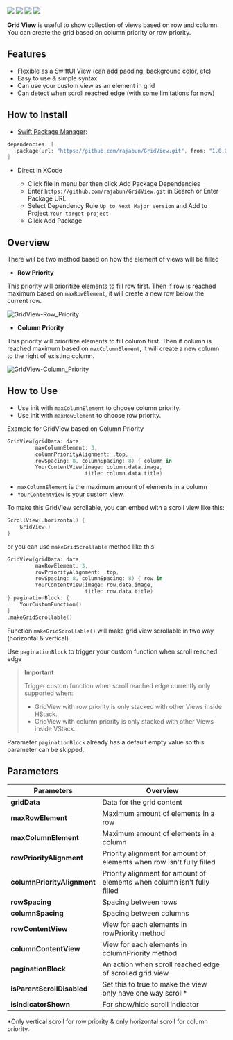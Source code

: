 <a href="https://swift.org/package-manager/"><img src="https://img.shields.io/badge/Swift_Package_Manager-compatible-Green.svg?style=flat"></a>
<img src="https://img.shields.io/badge/iOS-iPadOS-blue?logo=swift"/>
<img src="https://img.shields.io/badge/Minimum-Swift_5.4-blue?logo=swift"/>
<img src="https://img.shields.io/badge/Minimum-iOS_14.0-blue"/>

**Grid View** is useful to show collection of views based on row and column.
You can create the grid based on column priority or row priority.

## Features
- Flexible as a SwiftUI View (can add padding, background color, etc)
- Easy to use & simple syntax
- Can use your custom view as an element in grid
- Can detect when scroll reached edge (with some limitations for now)

## How to Install
* [Swift Package Manager](https://swift.org/package-manager/):

```swift
dependencies: [
  .package(url: "https://github.com/rajabun/GridView.git", from: "1.0.0")
]
```
- Direct in XCode

  - Click file in menu bar then click Add Package Dependencies
  - Enter `https://github.com/rajabun/GridView.git` in Search or Enter Package URL
  - Select Dependency Rule `Up to Next Major Version` and Add to Project `Your target project`
  - Click Add Package
 
## Overview
There will be two method based on how the element of views will be filled

- **Row Priority**

This priority will prioritize elements to fill row first.
Then if row is reached maximum based on `maxRowElement`,
it will create a new row below the current row.

![GridView-Row_Priority](https://github.com/user-attachments/assets/43a9a16b-da41-4620-b734-e39e78754a8d)

- **Column Priority**

This priority will prioritize elements to fill column first.
Then if column is reached maximum based on `maxColumnElement`,
it will create a new column to the right of existing column.

![GridView-Column_Priority](https://github.com/user-attachments/assets/65631d87-3e3a-463d-a4a3-3d6b772d2efa)

## How to Use
- Use init with `maxColumnElement` to choose column priority.
- Use init with `maxRowElement` to choose row priority.

Example for GridView based on Column Priority
```swift
GridView(gridData: data,
         maxColumnElement: 3,
         columnPriorityAlignment: .top,
         rowSpacing: 8, columnSpacing: 8) { column in
         YourContentView(image: column.data.image,
                         title: column.data.title)
```
- `maxColumnElement` is the maximum amount of elements in a column
- `YourContentView` is your custom view.

To make this GridView scrollable, you can embed with a scroll view like this:
```swift
ScrollView(.horizontal) {
    GridView()
}
```

or you can use `makeGridScrollable` method like this:
```swift
GridView(gridData: data,
         maxRowElement: 3,
         rowPriorityAlignment: .top,
         rowSpacing: 8, columnSpacing: 8) { row in
         YourContentView(image: row.data.image,
                         title: row.data.title)
} paginationBlock: {
    YourCustomFunction()
}
.makeGridScrollable()
```

Function `makeGridScrollable()` will make grid view scrollable in two way (horizontal & vertical)

Use `paginationBlock` to trigger your custom function when scroll reached edge
> **Important**
>
> Trigger custom function when scroll reached edge currently only supported when:
>   - GridView with row priority is only stacked with other Views inside HStack.
>   - GridView with column priority is only stacked with other Views inside VStack.

Parameter `paginationBlock` already has a default empty value so this parameter can be skipped.

## Parameters

| Parameters | Overview
| ------- | -------
| **gridData** | Data for the grid content
| **maxRowElement** | Maximum amount of elements in a row
| **maxColumnElement** | Maximum amount of elements in a column
| **rowPriorityAlignment** | Priority alignment for amount of elements when row isn't fully filled
| **columnPriorityAlignment** | Priority alignment for amount of elements when column isn't fully filled
| **rowSpacing** | Spacing between rows
| **columnSpacing** | Spacing between columns
| **rowContentView** | View for each elements in rowPriority method
| **columnContentView** | View for each elements in columnPriority method
| **paginationBlock** | An action when scroll reached edge of scrolled grid view
| **isParentScrollDisabled** | Set this to true to make the view only have one way scroll*
| **isIndicatorShown** | For show/hide scroll indicator

*Only vertical scroll for row priority & only horizontal scroll for column priority.
